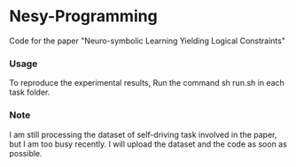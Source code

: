 # Nesy-Programming

Code for the paper "Neuro-symbolic Learning Yielding Logical Constraints"

### Usage

To reproduce the experimental results, Run the command sh run.sh in each task folder. 

### Note
I am still processing the dataset of self-driving task involved in the paper, but I am too busy recently. I will upload the dataset and the code as soon as possible.
